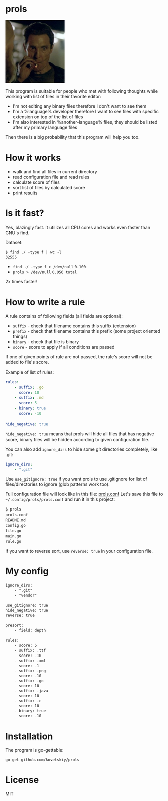 # prols

<img src="wow.jpg" height="200px" />

This program is suitable for people who met with following thoughts while
working with list of files in their favorite editor:

- I'm not editing any binary files therefore I don't want to see them
- I'm a %language% developer therefore I want to see files with specific extension on top of the list of files
- I'm also interested in %another-language% files, they should be listed after my
    primary language files

Then there is a big probability that this program will help you too.

# How it works

- walk and find all files in current directory
- read configuration file and read rules
- calculate score of files
- sort list of files by calculated score
- print results

# Is it fast?

Yes, blazingly fast. It utilizes all CPU cores and works even faster than GNU's
find.

Dataset:
```
$ find ./ -type f | wc -l
32555
```

* `find ./ -type f > /dev/null` `0.100`
* `prols > /dev/null` `0.056 total`

2x times faster!

# How to write a rule

A rule contains of following fields (all fields are optional):
- `suffix` - check that filename contains this suffix (extension)
- `prefix` - check that filename contains this prefix (some project oriented things)
- `binary` - check that file is binary
- `score` - score to apply if all conditions are passed

If one of given points of rule are not passed, the rule's score will not be
added to file's score.

Example of list of rules:
```yaml
rules:
    - suffix: .go
      score: 10
    - suffix: .md
      score: 5
    - binary: true
      score: -10

hide_negative: true
```

`hide_negative: true` means that prols will hide all files that has negative
score, binary files will be hidden according to given configuration file.

You can also add `ignore_dirs` to hide some git directories completely, like
.git:

```yaml
ignore_dirs:
    - ".git"
```

Use `use_gitignore: true` if you want prols to use .gitignore for list of
files/directories to ignore (glob patterns work too).

Full configuration file will look like in this file: [prols.conf](prols.conf)
Let's save this file to `~/.config/prols/prols.conf` and run it in this
project:

```bash
$ prols
prols.conf
README.md
config.go
file.go
main.go
rule.go
```

If you want to reverse sort, use `reverse: true` in your configuration file.

# My config

```
ignore_dirs:
    - ".git"
    - "vendor"

use_gitignore: true
hide_negative: true
reverse: true

presort:
    - field: depth

rules:
    - score: 5
    - suffix: .ttf
      score: -10
    - suffix: .xml
      score: -1
    - suffix: .png
      score: -10
    - suffix: .go
      score: 10
    - suffix: .java
      score: 10
    - suffix: .c
      score: 10
    - binary: true
      score: -10
```

# Installation

The program is go-gettable:

```bash
go get github.com/kovetskiy/prols
```

# License
MIT
